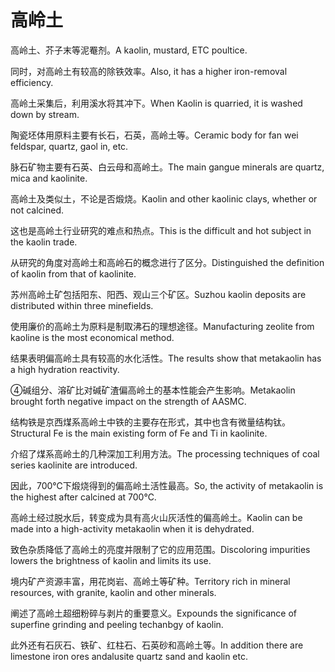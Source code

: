 # 高岭土

<p><span class="chinese">高岭土、芥子末等泥罨剂。</span><span class="english">A kaolin, mustard, ETC poultice.</span></p>

<p><span class="chinese">同时，对高岭土有较高的除铁效率。</span><span class="english">Also, it has a higher iron-removal efficiency.</span></p>

<p><span class="chinese">高岭土采集后，利用溪水将其冲下。</span><span class="english">When Kaolin is quarried, it is washed down by stream.</span></p>

<p><span class="chinese">陶瓷坯体用原料主要有长石，石英，高岭土等。</span><span class="english">Ceramic body for fan wei feldspar, quartz, gaol in, etc.</span></p>

<p><span class="chinese">脉石矿物主要有石英、白云母和高岭土。</span><span class="english">The main gangue minerals are quartz, mica and kaolinite.</span></p>

<p><span class="chinese">高岭土及类似土，不论是否煅烧。</span><span class="english">Kaolin and other kaolinic clays, whether or not calcined.</span></p>

<p><span class="chinese">这也是高岭土行业研究的难点和热点。</span><span class="english">This is the difficult and hot subject in the kaolin trade.</span></p>

<p><span class="chinese">从研究的角度对高岭土和高岭石的概念进行了区分。</span><span class="english">Distinguished the definition of kaolin from that of kaolinite.</span></p>

<p><span class="chinese">苏州高岭土矿包括阳东、阳西、观山三个矿区。</span><span class="english">Suzhou kaolin deposits are distributed within three minefields.</span></p>

<p><span class="chinese">使用廉价的高岭土为原料是制取沸石的理想途径。</span><span class="english">Manufacturing zeolite from kaoline is the most economical method.</span></p>

<p><span class="chinese">结果表明偏高岭土具有较高的水化活性。</span><span class="english">The results show that metakaolin has a high hydration reactivity.</span></p>

<p><span class="chinese">④碱组分、溶矿比对碱矿渣偏高岭土的基本性能会产生影响。</span><span class="english">Metakaolin brought forth negative impact on the strength of AASMC.</span></p>

<p><span class="chinese">结构铁是京西煤系高岭土中铁的主要存在形式，其中也含有微量结构钛。</span><span class="english">Structural Fe is the main existing form of Fe and Ti in kaolinite.</span></p>

<p><span class="chinese">介绍了煤系高岭土的几种深加工利用方法。</span><span class="english">The processing techniques of coal series kaolinite are introduced.</span></p>

<p><span class="chinese">因此，700℃下煅烧得到的偏高岭土活性最高。</span><span class="english">So, the activity of metakaolin is the highest after calcined at 700℃.</span></p>

<p><span class="chinese">高岭土经过脱水后，转变成为具有高火山灰活性的偏高岭土。</span><span class="english">Kaolin can be made into a high-activity metakaolin when it is dehydrated.</span></p>

<p><span class="chinese">致色杂质降低了高岭土的亮度并限制了它的应用范围。</span><span class="english">Discoloring impurities lowers the brightness of kaolin and limits its use.</span></p>

<p><span class="chinese">境内矿产资源丰富，用花岗岩、高岭土等矿种。</span><span class="english">Territory rich in mineral resources, with granite, kaolin and other minerals.</span></p>

<p><span class="chinese">阐述了高岭土超细粉碎与剥片的重要意义。</span><span class="english">Expounds the significance of superfine grinding and peeling techanbgy of kaolin.</span></p>

<p><span class="chinese">此外还有石灰石、铁矿、红柱石、石英砂和高岭土等。</span><span class="english">In addition there are limestone iron ores andalusite quartz sand and kaolin etc.</span></p>

